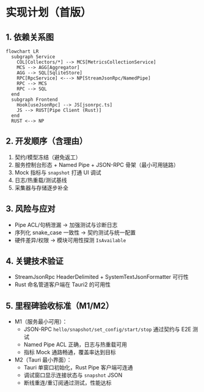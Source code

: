# 实现计划（首版）

## 1. 依赖关系图
```mermaid
flowchart LR
  subgraph Service
    COL[Collectors/*] --> MCS[MetricsCollectionService]
    MCS --> AGG[Aggregator]
    AGG --> SQL[SqliteStore]
    RPC[RpcService] <---> NP[StreamJsonRpc/NamedPipe]
    RPC --> MCS
    RPC --> SQL
  end
  subgraph Frontend
    Hook[useJsonRpc] --> JS[jsonrpc.ts]
    JS --> RUST[Pipe Client (Rust)]
  end
  RUST <--> NP
```

## 2. 开发顺序（含理由）
1) 契约/模型冻结（避免返工）
2) 服务控制台形态 + Named Pipe + JSON-RPC 骨架（最小可用链路）
3) Mock 指标与 `snapshot` 打通 UI 调试
4) 日志/热重载/测试基线
5) 采集器与存储逐步补全

## 3. 风险与应对
- Pipe ACL/句柄泄漏 → 加强测试与诊断日志
- 序列化 snake_case 一致性 → 契约测试与统一配置
- 硬件差异/权限 → 模块可用性探测 `IsAvailable`

## 4. 关键技术验证
- StreamJsonRpc HeaderDelimited + SystemTextJsonFormatter 可行性
- Rust 命名管道客户端在 Tauri2 的可用性

## 5. 里程碑验收标准（M1/M2）
- M1（服务最小可用）：
  - JSON-RPC `hello/snapshot/set_config/start/stop` 通过契约与 E2E 测试
  - Named Pipe ACL 正确，日志与热重载可用
  - 指标 Mock 通路畅通，覆盖率达到目标
- M2（Tauri 最小界面）：
  - Tauri 单窗口初始化，Rust Pipe 客户端可连通
  - 调试窗口显示连接状态与 `snapshot` JSON
  - 断线重连/重订阅通过测试，性能达标
